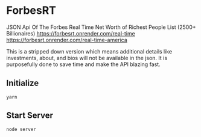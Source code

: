 # ForbesRT
JSON Api Of The Forbes Real Time Net Worth of Richest People List (2500+ Billionaires)
https://forbesrt.onrender.com/real-time \
https://forbesrt.onrender.com/real-time-america

This is a stripped down version which means additional details like investments, about, and bios will not be available in the json. It is purposefully done to save time and make the API blazing fast.

## Initialize
``` 
yarn
```

## Start Server
``` 
node server
```
